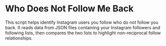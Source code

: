 # Who Does Not Follow Me Back
 This script helps identify Instagram users you follow who do not follow you back. It reads data from JSON files containing your Instagram followers and following lists, then compares the two lists to highlight non-reciprocal follow relationships.
